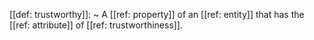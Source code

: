 [[def: trustworthy]]:
~ A [[ref: property]] of an [[ref: entity]] that has the [[ref: attribute]] of [[ref: trustworthiness]].


